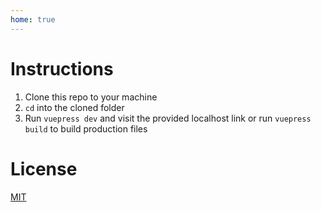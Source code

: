 ```yaml
---
home: true
---
```


# Instructions

1.  Clone this repo to your machine
3.  `cd` into the cloned folder
4.  Run `vuepress dev` and visit the provided localhost link or run `vuepress build` to build production files

# License

[MIT](https://github.com/jordonbaade/example-vuepress-blog/blob/master/LICENSE)
